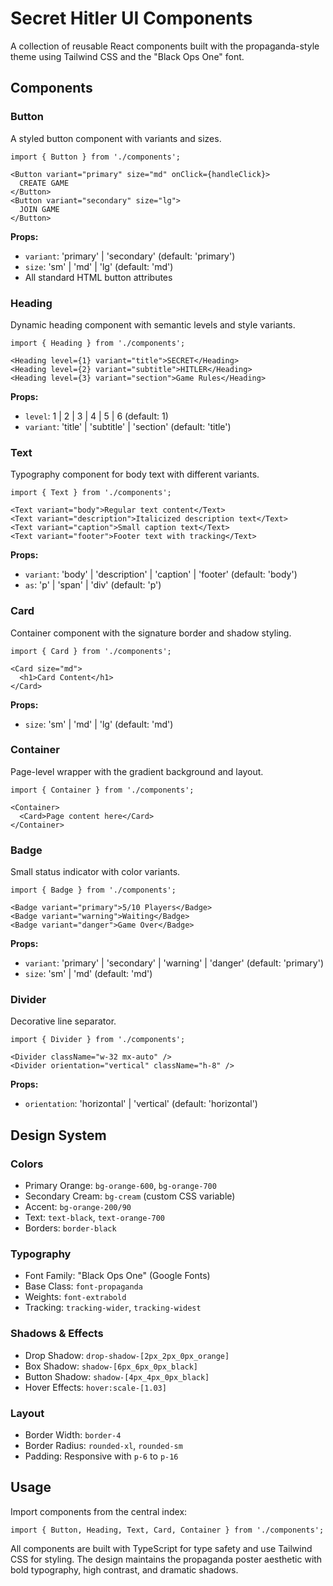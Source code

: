 # Secret Hitler UI Components

A collection of reusable React components built with the propaganda-style theme using Tailwind CSS and the "Black Ops One" font.

## Components

### Button
A styled button component with variants and sizes.

```tsx
import { Button } from './components';

<Button variant="primary" size="md" onClick={handleClick}>
  CREATE GAME
</Button>
<Button variant="secondary" size="lg">
  JOIN GAME
</Button>
```

**Props:**
- `variant`: 'primary' | 'secondary' (default: 'primary')
- `size`: 'sm' | 'md' | 'lg' (default: 'md')
- All standard HTML button attributes

### Heading
Dynamic heading component with semantic levels and style variants.

```tsx
import { Heading } from './components';

<Heading level={1} variant="title">SECRET</Heading>
<Heading level={2} variant="subtitle">HITLER</Heading>
<Heading level={3} variant="section">Game Rules</Heading>
```

**Props:**
- `level`: 1 | 2 | 3 | 4 | 5 | 6 (default: 1)
- `variant`: 'title' | 'subtitle' | 'section' (default: 'title')

### Text
Typography component for body text with different variants.

```tsx
import { Text } from './components';

<Text variant="body">Regular text content</Text>
<Text variant="description">Italicized description text</Text>
<Text variant="caption">Small caption text</Text>
<Text variant="footer">Footer text with tracking</Text>
```

**Props:**
- `variant`: 'body' | 'description' | 'caption' | 'footer' (default: 'body')
- `as`: 'p' | 'span' | 'div' (default: 'p')

### Card
Container component with the signature border and shadow styling.

```tsx
import { Card } from './components';

<Card size="md">
  <h1>Card Content</h1>
</Card>
```

**Props:**
- `size`: 'sm' | 'md' | 'lg' (default: 'md')

### Container
Page-level wrapper with the gradient background and layout.

```tsx
import { Container } from './components';

<Container>
  <Card>Page content here</Card>
</Container>
```

### Badge
Small status indicator with color variants.

```tsx
import { Badge } from './components';

<Badge variant="primary">5/10 Players</Badge>
<Badge variant="warning">Waiting</Badge>
<Badge variant="danger">Game Over</Badge>
```

**Props:**
- `variant`: 'primary' | 'secondary' | 'warning' | 'danger' (default: 'primary')
- `size`: 'sm' | 'md' (default: 'md')

### Divider
Decorative line separator.

```tsx
import { Divider } from './components';

<Divider className="w-32 mx-auto" />
<Divider orientation="vertical" className="h-8" />
```

**Props:**
- `orientation`: 'horizontal' | 'vertical' (default: 'horizontal')

## Design System

### Colors
- Primary Orange: `bg-orange-600`, `bg-orange-700`
- Secondary Cream: `bg-cream` (custom CSS variable)
- Accent: `bg-orange-200/90`
- Text: `text-black`, `text-orange-700`
- Borders: `border-black`

### Typography
- Font Family: "Black Ops One" (Google Fonts)
- Base Class: `font-propaganda`
- Weights: `font-extrabold`
- Tracking: `tracking-wider`, `tracking-widest`

### Shadows & Effects
- Drop Shadow: `drop-shadow-[2px_2px_0px_orange]`
- Box Shadow: `shadow-[6px_6px_0px_black]`
- Button Shadow: `shadow-[4px_4px_0px_black]`
- Hover Effects: `hover:scale-[1.03]`

### Layout
- Border Width: `border-4`
- Border Radius: `rounded-xl`, `rounded-sm`
- Padding: Responsive with `p-6` to `p-16`

## Usage

Import components from the central index:

```tsx
import { Button, Heading, Text, Card, Container } from './components';
```

All components are built with TypeScript for type safety and use Tailwind CSS for styling. The design maintains the propaganda poster aesthetic with bold typography, high contrast, and dramatic shadows.